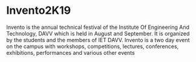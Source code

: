 # Invento2K19
Invento is the annual technical festival of the Institute Of Engineering And Technology, DAVV which is held in August and September. It is organized by the students and the members of IET DAVV. Invento is a two day event on the campus with workshops, competitions, lectures, conferences, exhibitions, performances and various other events
